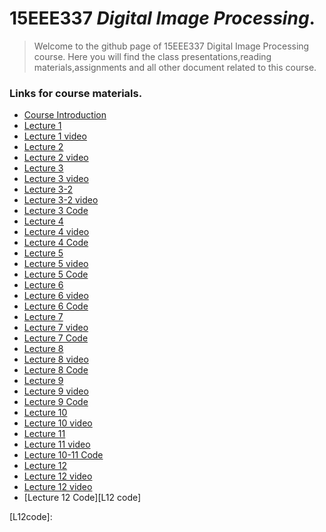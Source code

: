 # 15EEE337 _Digital Image Processing_.
> Welcome to the github page of 15EEE337 Digital Image Processing course. Here you will find the class presentations,reading materials,assignments and all other document related to this course.

### Links for course materials.
- [Course Introduction][intro_pdf]
- [Lecture 1][L1pdf]
- [Lecture 1 video][L1vid]
- [Lecture 2][L2pdf]
- [Lecture 2 video][L2vid]
- [Lecture 3][L3pdf]
- [Lecture 3 video][L3vid]
- [Lecture 3-2][L3-2pdf]
- [Lecture 3-2 video][L3-2vid]
- [Lecture 3 Code][L3_code]
- [Lecture 4][L4pdf]
- [Lecture 4 video][L4vid]
- [Lecture 4 Code][L4_code]
- [Lecture 5][L5pdf]
- [Lecture 5 video][L5vid]
- [Lecture 5 Code][L5_code]
- [Lecture 6][L6pdf]
- [Lecture 6 video][L6vid]
- [Lecture 6 Code][L6_code]
- [Lecture 7][L7pdf]
- [Lecture 7 video][L7vid]
- [Lecture 7 Code][L7_code]
- [Lecture 8][L8pdf]
- [Lecture 8 video][L8vid]
- [Lecture 8 Code][L8_code]
- [Lecture 9][L9pdf]
- [Lecture 9 video][L9vid]
- [Lecture 9 Code][L9_code]
- [Lecture 10][L10pdf]
- [Lecture 10 video][L10vid]
- [Lecture 11][L11pdf]
- [Lecture 11 video][L11vid]
- [Lecture 10-11 Code][L10-11 code]
- [Lecture 12][L12pdf]
- [Lecture 12 video][L12vid-1]
- [Lecture 12 video][L12vid-2]
- [Lecture 12 Code][L12 code]

[intro_pdf]:https://github.com/sarathtv/15EEE337-Digital-Image-Processing/blob/main/Lectures/15EEE337_Intro.pdf

[L1pdf]:https://github.com/sarathtv/15EEE337-Digital-Image-Processing/blob/main/Lectures/15EEE337_Lec_1.pdf
[L1vid]:https://youtu.be/xcnJoxDzeJg

[L2pdf]:https://github.com/sarathtv/15EEE337-Digital-Image-Processing/blob/main/Lectures/15EEE337_Lec_2.pdf
[L2vid]:https://youtu.be/SSdvT4lNsyY

[L3pdf]:https://github.com/sarathtv/15EEE337-Digital-Image-Processing/blob/main/Lectures/15EEE337_Lec_3.pdf
[L3vid]:https://youtu.be/VpihgMtAM50

[L3-2pdf]:https://github.com/sarathtv/15EEE337-Digital-Image-Processing/blob/main/Lectures/15EEE337_Lec_3_2.pdf
[L3-2vid]:https://youtu.be/FhXttljdqOY
[L3_code]:https://github.com/sarathtv/15EEE337-Digital-Image-Processing/tree/main/Additional%20Materials/Lec3_code

[L4pdf]:https://github.com/sarathtv/15EEE337-Digital-Image-Processing/blob/main/Lectures/15EEE337_Lec_4.pdf
[L4_code]:https://github.com/sarathtv/15EEE337-Digital-Image-Processing/tree/main/Additional%20Materials/L4_code
[L4vid]:https://youtu.be/Z1emS73QK4w

[L5pdf]:https://github.com/sarathtv/15EEE337-Digital-Image-Processing/blob/main/Lectures/15EEE337_Lec_5.pdf
[L5_code]:https://github.com/sarathtv/15EEE337-Digital-Image-Processing/tree/main/Additional%20Materials/L5_codes
[L5vid]:https://youtu.be/8fqHxwplfaM

[L6pdf]:https://github.com/sarathtv/15EEE337-Digital-Image-Processing/blob/main/Lectures/15EEE337_Lec_6.pdf
[L6_code]:https://github.com/sarathtv/15EEE337-Digital-Image-Processing/tree/main/Additional%20Materials/L6_codes
[L6vid]:https://youtu.be/OfOFUFY_138


[L7pdf]:https://github.com/sarathtv/15EEE337-Digital-Image-Processing/blob/main/Lectures/15EEE337_Lec_7.pdf
[L7_code]:https://github.com/sarathtv/15EEE337-Digital-Image-Processing/tree/main/Additional%20Materials/L7_codes
[L7vid]:https://youtu.be/nXcbSeYi-QM

[L8pdf]:https://github.com/sarathtv/15EEE337-Digital-Image-Processing/blob/main/Lectures/15EEE337_Lec_8.pdf
[L8_code]:https://github.com/sarathtv/15EEE337-Digital-Image-Processing/tree/main/Additional%20Materials/L8_codes
[L8vid]:https://youtu.be/qM2KuWFT204


[L9pdf]:https://github.com/sarathtv/15EEE337-Digital-Image-Processing/blob/main/Lectures/15EEE337_Lec_9.pdf
[L9vid]:https://youtu.be/oZOXotbx4f4
[L9_code]:https://github.com/sarathtv/15EEE337-Digital-Image-Processing/tree/main/Additional%20Materials/L9_codes

[L10pdf]:https://github.com/sarathtv/15EEE337-Digital-Image-Processing/blob/main/Lectures/15EEE337_Lec_10.pdf
[L10vid]:https://youtu.be/LzZXTlOHOcY

[L11pdf]:https://github.com/sarathtv/15EEE337-Digital-Image-Processing/blob/main/Lectures/15EEE337_Lec_11.pdf
[L11vid]:https://youtu.be/vFkls8ZKcgg
[L10-11 code]:https://github.com/sarathtv/15EEE337-Digital-Image-Processing/tree/main/Additional%20Materials/L10-11_codes

[L12vid-1]:https://youtu.be/RVEoowTrfrY
[L12vid-2]:https://youtu.be/UWtEi6QXFC8
[L12pdf]:https://github.com/sarathtv/15EEE337-Digital-Image-Processing/blob/main/Lectures/15EEE337_Lec_12.pdf
[L12code]:
